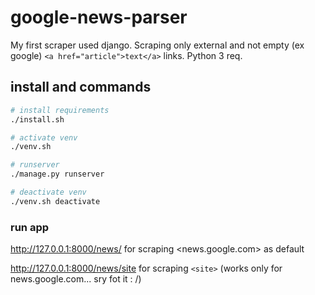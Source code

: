 # google-news-parser
My first scraper used django.
Scraping only external and not empty (ex google) ```<a href="article">text</a>``` links.
Python 3 req.

## install and commands

``` bash
# install requirements
./install.sh

# activate venv
./venv.sh

# runserver
./manage.py runserver

# deactivate venv
./venv.sh deactivate
```

### run app
http://127.0.0.1:8000/news/ for scraping <news.google.com> as default

http://127.0.0.1:8000/news/site for scraping ```<site>``` (works only for news.google.com... sry fot it : /)
